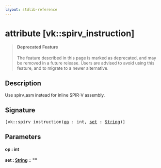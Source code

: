 ```yaml
---
layout: stdlib-reference
---
```


# attribute [vk::spirv\_instruction]

> #### Deprecated Feature
> The feature described in this page is marked as deprecated, and may be removed in a future release.
> Users are advised to avoid using this feature, and to migrate to a newer alternative.

## Description

Use <span class='code'>spirv_asm</span> instead for inline SPIR-V assembly.


## Signature

<pre>
[vk::spirv_instruction(<a href="vk_spirv_instruction.html#decl-op" class="code_param">op</a> : <span class="code_keyword">int</span>, <a href="vk_spirv_instruction.html#decl-set" class="code_keyword">set</a> : <a href="../types/string-0/index.html" class="code_type">String</a>)]
</pre>

## Parameters

####  <a id="decl-op"></a>op  : int
####  <a id="decl-set"></a>set  : [String](../types/string-0/index.html) = ""

